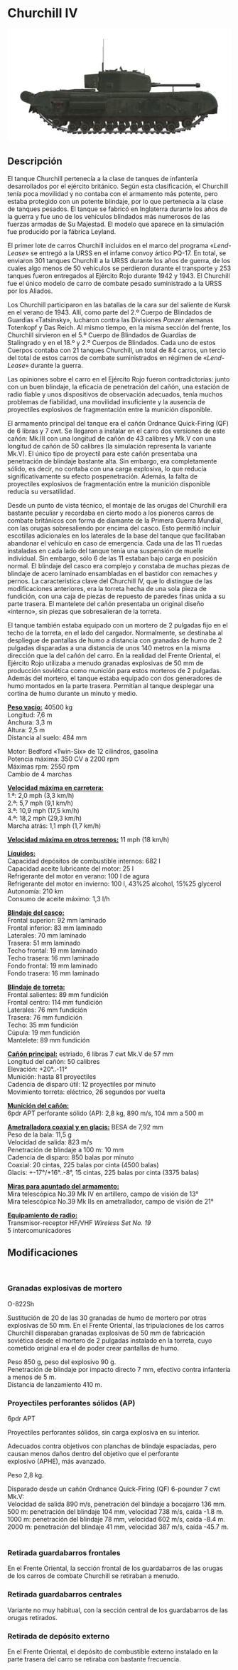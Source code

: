 # Churchill IV  
  
![churchill-iv](../images/churchill-iv.png)  
  
## Descripción  
  
El tanque Churchill pertenecía a la clase de tanques de infantería desarrollados por el ejército británico. Según esta clasificación, el Churchill tenía poca movilidad y no contaba con el armamento más potente, pero estaba protegido con un potente blindaje, por lo que pertenecía a la clase de tanques pesados. El tanque se fabricó en Inglaterra durante los años de la guerra y fue uno de los vehículos blindados más numerosos de las fuerzas armadas de Su Majestad. El modelo que aparece en la simulación fue producido por la fábrica Leyland.  
  
El primer lote de carros Churchill incluidos en el marco del programa «<i>Lend-Lease</i>» se entregó a la URSS en el infame convoy ártico PQ-17. En total, se enviaron 301 tanques Churchill a la URSS durante los años de guerra, de los cuales algo menos de 50 vehículos se perdieron durante el transporte y 253 tanques fueron entregados al Ejército Rojo durante 1942 y 1943. El Churchill fue el único modelo de carro de combate pesado suministrado a la URSS por los Aliados.  
  
Los Churchill participaron en las batallas de la cara sur del saliente de Kursk en el verano de 1943. Allí, como parte del 2.º Cuerpo de Blindados de Guardias «Tatsinsky», lucharon contra las Divisiones <i>Panzer</i> alemanas Totenkopf y Das Reich. Al mismo tiempo, en la misma sección del frente, los Churchill sirvieron en el 5.º Cuerpo de Blindados de Guardias de Stalingrado y en el 18.º y 2.º Cuerpos de Blindados. Cada uno de estos Cuerpos contaba con 21 tanques Churchill, un total de 84 carros, un tercio del total de estos carros de combate suministrados en régimen de «<i>Lend-Lease</i>» durante la guerra.  
  
Las opiniones sobre el carro en el Ejército Rojo fueron contradictorias: junto con un buen blindaje, la eficacia de penetración del cañón, una estación de radio fiable y unos dispositivos de observación adecuados, tenía muchos problemas de fiabilidad, una movilidad insuficiente y la ausencia de proyectiles explosivos de fragmentación entre la munición disponible.  
  
El armamento principal del tanque era el cañón Ordnance Quick-Firing (QF) de 6 libras y 7 cwt. Se llegaron a instalar en el carro dos versiones de este cañón: Mk.III con una longitud de cañón de 43 calibres y Mk.V con una longitud de cañón de 50 calibres (la simulación representa la variante Mk.V). El único tipo de proyectil para este cañón presentaba una penetración de blindaje bastante alta. Sin embargo, era completamente sólido, es decir, no contaba con una carga explosiva, lo que reducía significativamente su efecto pospenetración. Además, la falta de proyectiles explosivos de fragmentación entre la munición disponible reducía su versatilidad.  
  
Desde un punto de vista técnico, el montaje de las orugas del Churchill era bastante peculiar y recordaba en cierto modo a los pioneros carros de combate británicos con forma de diamante de la Primera Guerra Mundial, con las orugas sobresaliendo por encima del casco. Esto permitió incluir escotillas adicionales en los laterales de la base del tanque que facilitaban abandonar el vehículo en caso de emergencia. Cada una de las 11 ruedas instaladas en cada lado del tanque tenía una suspensión de muelle individual. Sin embargo, sólo 6 de las 11 estaban bajo carga en posición normal. El blindaje del casco era complejo y constaba de muchas piezas de blindaje de acero laminado ensambladas en el bastidor con remaches y pernos. La característica clave del Churchill IV, que lo distingue de las modificaciones anteriores, era la torreta hecha de una sola pieza de fundición, con una caja de piezas de repuesto de paredes finas unida a su parte trasera. El mantelete del cañón presentaba un original diseño «interno», sin piezas que sobresalieran de la torreta.  
  
El tanque también estaba equipado con un mortero de 2 pulgadas fijo en el techo de la torreta, en el lado del cargador. Normalmente, se destinaba al despliegue de pantallas de humo a distancia con granadas de humo de 2 pulgadas disparadas a una distancia de unos 140 metros en la misma dirección que la del cañón del carro. En la realidad del Frente Oriental, el Ejército Rojo utilizaba a menudo granadas explosivas de 50 mm de producción soviética como munición para estos morteros de 2 pulgadas. Además del mortero, el tanque estaba equipado con dos generadores de humo montados en la parte trasera. Permitían al tanque desplegar una cortina de humo durante un minuto y medio.  
  
<b><u>Peso vacío:</u></b> 40500 kg  
Longitud: 7,6 m  
Anchura: 3,3 m  
Altura: 2,5 m  
Distancia al suelo: 484 mm  
  
Motor: Bedford «Twin-Six» de 12 cilindros, gasolina  
Potencia máxima: 350 CV a 2200 rpm  
Máximas rpm: 2550 rpm  
Cambio de 4 marchas  
  
<b><u>Velocidad máxima en carretera:</u></b>  
1.ª: 2,0 mph (3,3 km/h)  
2.ª: 5,7 mph (9,1 km/h)  
3.ª: 10,9 mph (17,5 km/h)  
4.ª: 18,2 mph (29,3 km/h)  
Marcha atrás: 1,1 mph (1,7 km/h)  
  
<b><u>Velocidad máxima en otros terrenos:</u></b> 11 mph (18 km/h)  
  
<b><u>Líquidos:</u></b>  
Capacidad depósitos de combustible internos: 682 l  
Capacidad aceite lubricante del motor: 25 l  
Refrigerante del motor en verano: 100 l de agura  
Refrigerante del motor en invierno: 100 l, 43%25 alcohol, 15%25 glycerol  
Autonomía: 210 km  
Consumo de aceite máximo: 1,3 l/h  
  
<b><u>Blindaje del casco:</u></b>  
Frontal superior: 92 mm laminado  
Frontal inferior: 83 mm laminado  
Laterales: 70 mm laminado  
Trasera: 51 mm laminado  
Techo frontal: 19 mm laminado  
Techo trasera: 16 mm laminado  
Fondo frontal: 19 mm laminado  
Fondo trasera: 16 mm laminado  
  
<b><u>Blindaje de torreta:</u></b>  
Frontal salientes: 89 mm fundición  
Frontal centro: 114 mm fundición  
Laterales: 76 mm fundición  
Trasera: 76 mm fundición  
Techo: 35 mm fundición  
Cúpula: 19 mm fundición  
Mantelete: 89 mm fundición  
  
<b><u>Cañón principal:</u></b> estriado, 6 libras 7 cwt Mk.V de 57 mm  
Longitud del cañón: 50 calibres  
Elevación: +20°..-11°  
Munición: hasta 81 proyectiles  
Cadencia de disparo útil: 12 proyectiles por minuto  
Movimiento torreta: eléctrico, 26 segundos por vuelta  
  
<b><u>Munición del cañón:</u></b>  
6pdr APT perforante sólido (AP): 2,8 kg, 890 m/s, 104 mm a 500 m  
  
<b><u>Ametralladora coaxial y en glacis:</u></b> BESA de 7,92 mm  
Peso de la bala: 11,5 g  
Velocidad de salida: 823 m/s  
Penetración de blindaje a 100 m: 10 mm  
Cadencia de disparo: 850 balas por minuto  
Coaxial: 20 cintas, 225 balas por cinta (4500 balas)  
Glacis: +-17°/+16°..-8°, 15 cintas, 225 balas por cinta (3375 balas)  
  
<b><u>Miras para apuntado del armamento:</u></b>  
Mira telescópica No.39 Mk IV en artillero, campo de visión de 13°  
Mira telescópica No.39 Mk IIs en ametrallador, campo de visión de 21°  
  
<b><u>Equipamiento de radio:</u></b>  
Transmisor-receptor HF/VHF <i>Wireless Set No. 19</i>  
5 intercomunicadores  
  
## Modificaciones  
  ﻿
  
### Granadas explosivas de mortero  
  
O-822Sh  
  
Sustitución de 20 de las 30 granadas de humo de mortero por otras explosivas de 50 mm. En el Frente Oriental, las tripulaciones de los carros Churchill disparaban granadas explosivas de 50 mm de fabricación soviética desde el mortero de 2 pulgadas instalado en la torreta, cuyo cometido original era el de poder crear pantallas de humo.  
  
Peso 850 g, peso del explosivo 90 g.  
Penetración de blindaje por  impacto directo 7 mm, efectivo contra infantería a menos de 5 m.  
Distancia de lanzamiento 410 m.  ﻿
  
### Proyectiles perforantes sólidos (AP)  
  
6pdr APT  
  
Proyectiles perforantes sólidos, sin carga explosiva en su interior.   
  
Adecuados contra objetivos con planchas de blindaje espaciadas, pero causan menos daños dentro del objetivo que el perforante explosivo (APHE), más avanzado.  
  
Peso 2,8 kg.  
  
Disparado desde un cañón Ordnance Quick-Firing (QF) 6-pounder 7 cwt Mk.V:  
Velocidad de salida 890 m/s, penetración del blindaje a bocajarro 136 mm.  
500 m: penetración del blindaje 104 mm, velocidad 738 m/s, caída -1.8 m.  
1000 m: penetración del blindaje 78 mm, velocidad 602 m/s, caída -8.4 m.  
2000 m: penetración del blindaje 41 mm, velocidad 387 m/s, caída -45.7 m.  
  ﻿
  
### Retirada guardabarros frontales  
  
En el Frente Oriental, la sección frontal de los guardabarros de las orugas de los carros de combate Churchill se retiraban a menudo.  ﻿
  
### Retirada guardabarros centrales  
  
Variante no muy habitual, con la sección central de los guardabarros de las orugas retirados.  ﻿
  
### Retirada de depósito externo  
  
En el Frente Oriental, el depósito de combustible externo instalado en la parte trasera del carro se retiraba con bastante frecuencia.  

